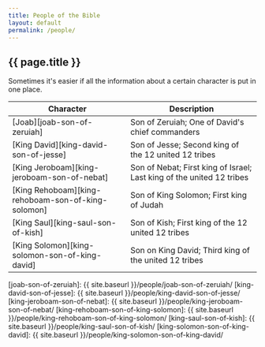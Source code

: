 ```yaml
---
title: People of the Bible
layout: default
permalink: /people/
---
```


## {{ page.title }}

Sometimes it's easier if all the information about a certain character is put in
one place.

| Character                                          | Description                |
| -------------------------------------------------- | -------------------------- |
| [Joab][joab-son-of-zeruiah]                        | Son of Zeruiah; One of David's chief commanders |
| [King David][king-david-son-of-jesse]              | Son of Jesse; Second king of the 12 united 12 tribes |
| [King Jeroboam][king-jeroboam-son-of-nebat]        | Son of Nebat; First king of Israel; Last king of the united 12 tribes |
| [King Rehoboam][king-rehoboam-son-of-king-solomon] | Son of King Solomon; First king of Judah |
| [King Saul][king-saul-son-of-kish]                 | Son of Kish; First king of the 12 united 12 tribes |
| [King Solomon][king-solomon-son-of-king-david]     | Son on King David; Third king of the united 12 tribes |

[joab-son-of-zeruiah]: {{ site.baseurl }}/people/joab-son-of-zeruiah/
[king-david-son-of-jesse]: {{ site.baseurl }}/people/king-david-son-of-jesse/
[king-jeroboam-son-of-nebat]: {{ site.baseurl }}/people/king-jeroboam-son-of-nebat/
[king-rehoboam-son-of-king-solomon]: {{ site.baseurl }}/people/king-rehoboam-son-of-king-solomon/
[king-saul-son-of-kish]: {{ site.baseurl }}/people/king-saul-son-of-kish/
[king-solomon-son-of-king-david]: {{ site.baseurl }}/people/king-solomon-son-of-king-david/
